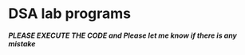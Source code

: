# DSA lab programs 

*****PLEASE EXECUTE THE CODE and Please let me know if there is any mistake*****
